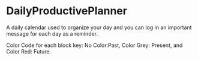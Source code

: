 # DailyProductivePlanner
A daily calendar used to organize your day and  you can log in an important message for each day as a reminder.

Color Code for each block key: No Color:Past, Color Grey: Present, and Color Red: Future.
